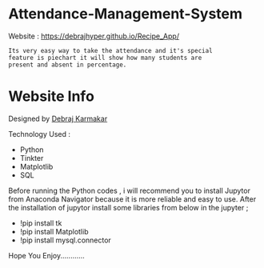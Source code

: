 # Attendance-Management-System

Website : https://debrajhyper.github.io/Recipe_App/


    Its very easy way to take the attendance and it's special
    feature is piechart it will show how many students are 
    present and absent in percentage.


# Website Info
Designed by <a href="https://https://github.com/Payalpriya5">Debraj Karmakar</a>

Technology Used :
* Python
* Tinkter
* Matplotlib
* SQL


Before running the Python codes , i will recommend you to install
Jupytor from Anaconda Navigator because it is more reliable and 
easy to use. After the installation of jupytor install some 
libraries from below in the jupyter ;

* !pip install tk
* !pip install Matplotlib
* !pip install mysql.connector

Hope You Enjoy............

